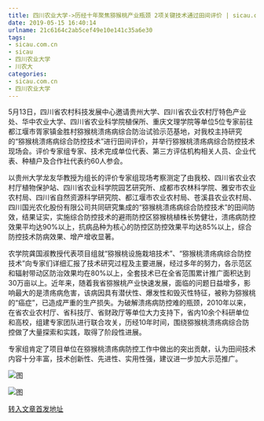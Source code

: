 ```yaml
---
title: 四川农业大学->历经十年聚焦猕猴桃产业瓶颈 2项关键技术通过田间评价 | sicau.com.cn
date: 2019-05-15 16:40:14
urlname: 21c6164c2ab5cef49e10e141c35a6e30
tags: 
- sicau.com.cn
- sicau
- 四川农业大学
- 川农大
categories:
- sicau.com.cn
- 四川农业大学
---
```



5月13日，四川省农村科技发展中心邀请贵州大学、四川省农业农村厅特色产业处、华中农业大学、四川省农业科学院植保所、重庆文理学院等单位5位专家前往都江堰市胥家镇金胜村猕猴桃溃疡病综合防治试验示范基地，对我校主持研究的“猕猴桃溃疡病综合防控技术”进行田间评价，并举行猕猴桃溃疡病综合防控技术现场会。评价专家组专家、技术完成单位代表、第三方评估机构相关人员、企业代表、种植户及合作社代表约60人参会。

以贵州大学龙友华教授为组长的评价专家组现场考察测定了由我校、四川省农业农村厅植物保护站、四川省农业科学院园艺研究所、成都市农林科学院、雅安市农业农村局、四川省自然资源科学研究院、都江堰市农业农村局、苍溪县农业农村局、四川国光农化股份有限公司共同研究集成的“猕猴桃溃疡病综合防控技术”的田间防效，结果证实，实施综合防控技术的避雨防控区猕猴桃植株长势健壮，溃疡病防控效果平均达90%以上，抗病品种为核心的防控区防控效果平均达85%以上，综合防控技术防病效果、增产增收显著。

农学院龚国淑教授代表项目组就“猕猴桃设施栽培技术”、“猕猴桃溃疡病综合防控技术”向专家们详细汇报了技术研究过程及主要进展，经过多年的努力，各示范区和辐射带动区防治效果均在80%以上，全套技术已在全省范围累计推广面积达到30万亩以上。近年来，随着我省猕猴桃产业快速发展，面临的问题日益增多，影响最大的是溃疡病危害，该病因具有潜伏性、爆发性和毁灭性特征，被称为猕猴桃的“癌症”，已造成严重的生产损失。为破解溃疡病防控难的瓶颈，2010年以来，在省农业农村厅、省科技厅、省财政厅等单位大力支持下，省内10余个科研单位和高校，组建专家团队进行联合攻关，历经10年时间，围绕猕猴桃溃疡病综合防控做了大量探索和实践，取得了阶段性进展。

专家组肯定了项目单位在猕猴桃溃疡病防控工作中做出的突出贡献，认为田间技术内容十分丰富，技术创新性、先进性、实用性强，建议进一步加大示范推广。



![图](https://news.sicau.edu.cn/__local/E/74/A1/5671005506E5BAE27C68F421A40_DA53203B_18384.png)

![图](https://news.sicau.edu.cn/__local/F/14/C4/A42B8309C064D6DA5F2B8B23875_FED4E0EB_20BF2.png)

[转入文章首发地址](https://news.sicau.edu.cn/info/1078/51208.htm)
